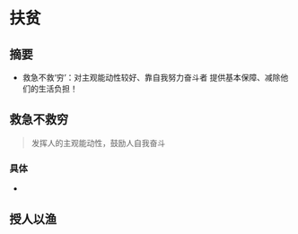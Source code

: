 # 扶贫
> 

## 摘要
- 救急不救‘穷’：对主观能动性较好、靠自我努力奋斗者 提供基本保障、减除他们的生活负担！


## 救急不救穷
> 发挥人的主观能动性，鼓励人自我奋斗



### 具体
- 

## 授人以渔
> 
